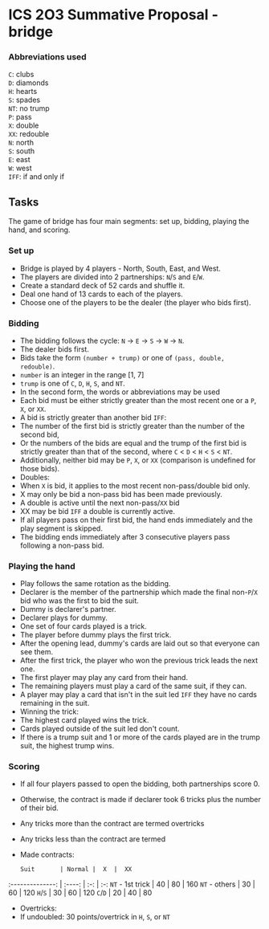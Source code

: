 # ICS 2O3 Summative Proposal - bridge
### Abbreviations used
`C`: clubs  
`D`: diamonds  
`H`: hearts  
`S`: spades  
`NT`: no trump  
`P`: pass  
`X`: double  
`XX`: redouble  
`N`: north  
`S`: south  
`E`: east  
`W`: west  
`IFF`: if and only if

## Tasks
The game of bridge has four main segments: set up, bidding, playing the hand, and scoring.

### Set up
- Bridge is played by 4 players - North, South, East, and West.
 - The players are divided into 2 partnerships: `N`/`S` and `E`/`W`.
- Create a standard deck of 52 cards and shuffle it.
- Deal one hand of 13 cards to each of the players.
- Choose one of the players to be the dealer (the player who bids first).

### Bidding
- The bidding follows the cycle: `N` -> `E` -> `S` -> `W` -> `N`.
- The dealer bids first.
- Bids take the form `(number + trump)` or one of `(pass, double, redouble)`.
 - `number` is an integer in the range [1, 7]
 - `trump` is one of `C`, `D`, `H`, `S`, and `NT`.
 - In the second form, the words or abbreviations may be used
- Each bid must be either strictly greater than the most recent one or a `P`, `X`, or `XX`.
- A bid is strictly greater than another bid `IFF`:
 - The number of the first bid is strictly greater than the number of the second bid,
 - Or the numbers of the bids are equal and the trump of the first bid is strictly greater than that of the second, where `C` < `D` < `H` < `S` < 
`NT`.
 - Additionally, neither bid may be `P`, `X`, or `XX` (comparison is undefined for those bids).
- Doubles:
 - When `X` is bid, it applies to the most recent non-pass/double bid only.
 - X may only be bid a non-pass bid has been made previously.
 - A double is active until the next non-pass/`XX` bid
 - XX may be bid `IFF` a double is currently active.
- If all players pass on their first bid, the hand ends immediately and the play segment is skipped.
- The bidding ends immediately after 3 consecutive players pass following a non-pass bid.

### Playing the hand
- Play follows the same rotation as the bidding.
 - Declarer is the member of the partnership which made the final non-`P`/`X` bid who was the first to bid the suit.
 - Dummy is declarer's partner.
 - Declarer plays for dummy.
- One set of four cards played is a trick.
- The player before dummy plays the first trick.
- After the opening lead, dummy's cards are laid out so that everyone can see them.
- After the first trick, the player who won the previous trick leads the next one.
- The first player may play any card from their hand.
- The remaining players must play a card of the same suit, if they can.
- A player may play a card that isn't in the suit led `IFF` they have no cards remaining in the suit.
- Winning the trick:
 - The highest card played wins the trick.
 - Cards played outside of the suit led don't count.
 - If there is a trump suit and 1 or more of the cards played are in the trump suit, the highest trump wins.

### Scoring
- If all four players passed to open the bidding, both partnerships score 0.
- Otherwise, the contract is made if declarer took 6 tricks plus the number of their bid.
 - Any tricks more than the contract are termed overtricks
 - Any tricks less than the contract are termed
- Made contracts:

      Suit       | Normal |  X  |  XX 
:--------------: | :----: | :-: | :-:
`NT` - 1st trick |   40   |  80 | 160
`NT` - others    |   30   |  60 | 120
    `H`/`S`      |   30   |  60 | 120
    `C`/`D`      |   20   |  40 | 80

- Overtricks:
 - If undoubled: 30 points/overtrick in `H`, `S`, or `NT`

